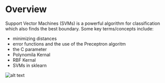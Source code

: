 # Overview 
Support Vector Machines (SVMs) is a powerful algorithm for classification which also finds the best boundary. Some key terms/concepts include:
* minimizing distances
* error functions and the use of the Preceptron algoritm 
* the C parameter
* Polynomila Kernal
* RBF Kernal
* SVMs in sklearn
  
![alt text](http://url/to/img.png)